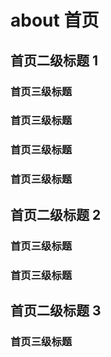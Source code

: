 # about 首页

## 首页二级标题 1

### 首页三级标题
### 首页三级标题
### 首页三级标题
### 首页三级标题


## 首页二级标题 2
### 首页三级标题
### 首页三级标题

## 首页二级标题 3
### 首页三级标题
